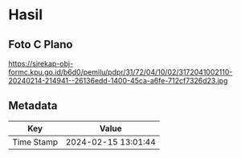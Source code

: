 # Hasil

## Foto C Plano

https://sirekap-obj-formc.kpu.go.id/b6d0/pemilu/pdpr/31/72/04/10/02/3172041002110-20240214-214941--26136edd-1400-45ca-a6fe-712cf7326d23.jpg


## Metadata

| Key        | Value               |
| ---------- | ------------------- |
| Time Stamp | 2024-02-15 13:01:44 |




